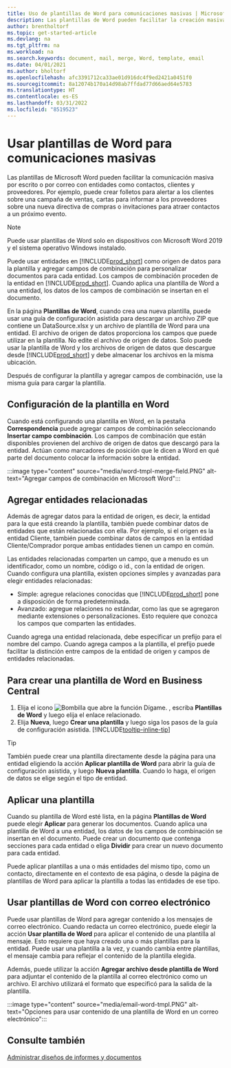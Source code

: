 ```yaml
---
title: Uso de plantillas de Word para comunicaciones masivas | Microsoft Docs
description: Las plantillas de Word pueden facilitar la creación masiva de documentos personalizados para entidades específicas.
author: brentholtorf
ms.topic: get-started-article
ms.devlang: na
ms.tgt_pltfrm: na
ms.workload: na
ms.search.keywords: document, mail, merge, Word, template, email
ms.date: 04/01/2021
ms.author: bholtorf
ms.openlocfilehash: afc3391712ca33ae01d916dc4f9ed2421a0451f0
ms.sourcegitcommit: 8a12074b170a14d98ab7ffdad77d66aed64e5783
ms.translationtype: HT
ms.contentlocale: es-ES
ms.lasthandoff: 03/31/2022
ms.locfileid: "8519523"
---
```

# <a name="use-word-templates-for-bulk-communication"></a>Usar plantillas de Word para comunicaciones masivas
Las plantillas de Microsoft Word pueden facilitar la comunicación masiva por escrito o por correo con entidades como contactos, clientes y proveedores. Por ejemplo, puede crear folletos para alertar a los clientes sobre una campaña de ventas, cartas para informar a los proveedores sobre una nueva directiva de compras o invitaciones para atraer contactos a un próximo evento.

> [!NOTE]
> Puede usar plantillas de Word solo en dispositivos con Microsoft Word 2019 y el sistema operativo Windows instalado.

Puede usar entidades en [!INCLUDE[prod_short](includes/prod_short.md)] como origen de datos para la plantilla y agregar campos de combinación para personalizar documentos para cada entidad. Los campos de combinación proceden de la entidad en [!INCLUDE[prod_short](includes/prod_short.md)]. Cuando aplica una plantilla de Word a una entidad, los datos de los campos de combinación se insertan en el documento.

En la página **Plantillas de Word**, cuando crea una nueva plantilla, puede usar una guía de configuración asistida para descargar un archivo ZIP que contiene un DataSource.xlsx y un archivo de plantilla de Word para una entidad. El archivo de origen de datos proporciona los campos que puede utilizar en la plantilla. No edite el archivo de origen de datos. Solo puede usar la plantilla de Word y los archivos de origen de datos que descargue desde [!INCLUDE[prod_short](includes/prod_short.md)] y debe almacenar los archivos en la misma ubicación.

Después de configurar la plantilla y agregar campos de combinación, use la misma guía para cargar la plantilla.

## <a name="setting-up-the-template-in-word"></a>Configuración de la plantilla en Word
Cuando está configurando una plantilla en Word, en la pestaña **Correspondencia** puede agregar campos de combinación seleccionando **Insertar campo combinación**. Los campos de combinación que están disponibles provienen del archivo de origen de datos que descargó para la entidad. Actúan como marcadores de posición que le dicen a Word en qué parte del documento colocar la información sobre la entidad. 

:::image type="content" source="media/word-tmpl-merge-field.PNG" alt-text="Agregar campos de combinación en Microsoft Word":::

## <a name="adding-related-entities"></a>Agregar entidades relacionadas
Además de agregar datos para la entidad de origen, es decir, la entidad para la que está creando la plantilla, también puede combinar datos de entidades que están relacionadas con ella. Por ejemplo, si el origen es la entidad Cliente, también puede combinar datos de campos en la entidad Cliente/Comprador porque ambas entidades tienen un campo en común.

Las entidades relacionadas comparten un campo, que a menudo es un identificador, como un nombre, código o id., con la entidad de origen. Cuando configura una plantilla, existen opciones simples y avanzadas para elegir entidades relacionadas:

* Simple: agregue relaciones conocidas que [!INCLUDE[prod_short](includes/prod_short.md)] pone a disposición de forma predeterminada.
* Avanzado: agregue relaciones no estándar, como las que se agregaron mediante extensiones o personalizaciones. Esto requiere que conozca los campos que comparten las entidades.

Cuando agrega una entidad relacionada, debe especificar un prefijo para el nombre del campo. Cuando agrega campos a la plantilla, el prefijo puede facilitar la distinción entre campos de la entidad de origen y campos de entidades relacionadas.

## <a name="to-create-a-word-template-in-business-central"></a>Para crear una plantilla de Word en Business Central
1. Elija el icono ![Bombilla que abre la función Dígame.](media/ui-search/search_small.png "Dígame qué desea hacer") , escriba **Plantillas de Word** y luego elija el enlace relacionado.
2. Elija **Nueva**, luego **Crear una plantilla** y luego siga los pasos de la guía de configuración asistida. [!INCLUDE[tooltip-inline-tip](includes/tooltip-inline-tip_md.md)]

> [!TIP]
> También puede crear una plantilla directamente desde la página para una entidad eligiendo la acción **Aplicar plantilla de Word** para abrir la guía de configuración asistida, y luego **Nueva plantilla**. Cuando lo haga, el origen de datos se elige según el tipo de entidad.

## <a name="applying-a-template"></a>Aplicar una plantilla
Cuando su plantilla de Word esté lista, en la página **Plantillas de Word** puede elegir **Aplicar** para generar los documentos. Cuando aplica una plantilla de Word a una entidad, los datos de los campos de combinación se insertan en el documento. Puede crear un documento que contenga secciones para cada entidad o eliga **Dividir** para crear un nuevo documento para cada entidad.

Puede aplicar plantillas a una o más entidades del mismo tipo, como un contacto, directamente en el contexto de esa página, o desde la página de plantillas de Word para aplicar la plantilla a todas las entidades de ese tipo.

## <a name="use-word-templates-with-email"></a>Usar plantillas de Word con correo electrónico
Puede usar plantillas de Word para agregar contenido a los mensajes de correo electrónico. Cuando redacta un correo electrónico, puede elegir la acción **Usar plantilla de Word** para aplicar el contenido de una plantilla al mensaje. Esto requiere que haya creado una o más plantillas para la entidad. Puede usar una plantilla a la vez, y cuando cambia entre plantillas, el mensaje cambia para reflejar el contenido de la plantilla elegida.

Además, puede utilizar la acción **Agregar archivo desde plantilla de Word** para adjuntar el contenido de la plantilla al correo electrónico como un archivo. El archivo utilizará el formato que especificó para la salida de la plantilla.

:::image type="content" source="media/email-word-tmpl.PNG" alt-text="Opciones para usar contenido de una plantilla de Word en un correo electrónico":::

## <a name="see-also"></a>Consulte también
[Administrar diseños de informes y documentos](ui-manage-report-layouts.md)  
